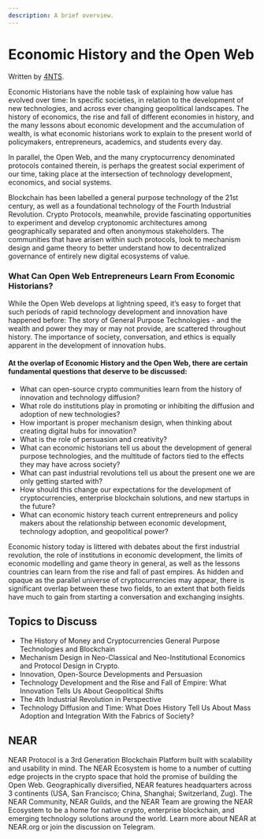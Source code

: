 ```yaml
---
description: A brief overview.
---
```


# Economic History and the Open Web

Written by [4NTS](https://nearguilds.com/documentation/).&#x20;

Economic Historians have the noble task of explaining how value has evolved over time: In specific societies, in relation to the development of new technologies, and across ever changing geopolitical landscapes. The history of economics, the rise and fall of different economies in history, and the many lessons about economic development and the accumulation of wealth, is what economic historians work to explain to the present world of policymakers, entrepreneurs, academics, and students every day.&#x20;

In parallel, the Open Web, and the many cryptocurrency denominated protocols contained therein, is perhaps the greatest social experiment of our time, taking place at the intersection of technology development, economics, and social systems.&#x20;

Blockchain has been labelled a general purpose technology of the 21st century, as well as a foundational technology of the Fourth Industrial Revolution. Crypto Protocols, meanwhile, provide fascinating opportunities to experiment and develop cryptonomic architectures among geographically separated and often anonymous stakeholders. The communities that have arisen within such protocols, look to mechanism design and game theory to better understand how to decentralized governance of entirely new digital ecosystems of value.

### What Can Open Web Entrepreneurs Learn From Economic Historians?

While the Open Web develops at lightning speed, it’s easy to forget that such periods of rapid technology development and innovation have happened before: The story of General Purpose Technologies - and the wealth and power they may or may not provide, are scattered throughout history. The importance of society, conversation, and ethics is equally apparent in the development of innovation hubs.

#### At the overlap of Economic History and the Open Web, there are certain fundamental questions that deserve to be discussed:

* What can open-source crypto communities learn from the history of innovation and technology diffusion?&#x20;
* What role do institutions play in promoting or inhibiting the diffusion and adoption of new technologies?
* How important is proper mechanism design, when thinking about creating digital hubs for innovation?&#x20;
* What is the role of persuasion and creativity?&#x20;
* What can economic historians tell us about the development of general purpose technologies, and the multitude of factors tied to the effects they may have across society?&#x20;
* What can past industrial revolutions tell us about the present one we are only getting started with?&#x20;
* How should this change our expectations for the development of cryptocurrencies, enterprise blockchain solutions, and new startups in the future?&#x20;
* What can economic history teach current entrepreneurs and policy makers about the relationship between economic development, technology adoption, and geopolitical power?

Economic history today is littered with debates about the first industrial revolution, the role of institutions in economic development, the limits of economic modelling and game theory in general, as well as the lessons countries can learn from the rise and fall of past empires. As hidden and opaque as the parallel universe of cryptocurrencies may appear, there is significant overlap between these two fields, to an extent that both fields have much to gain from starting a conversation and exchanging insights.

## Topics to Discuss

* The History of Money and Cryptocurrencies General Purpose Technologies and Blockchain
* Mechanism Design in Neo-Classical and Neo-Institutional Economics and Protocol Design in Crypto.
* Innovation, Open-Source Developments and Persuasion
* Technology Development and the Rise and Fall of Empire: What Innovation Tells Us About Geopolitical Shifts
* The 4th Industrial Revolution in Perspective
* Technology Diffusion and Time: What Does History Tell Us About Mass Adoption and Integration With the Fabrics of Society?

## NEAR

NEAR Protocol is a 3rd Generation Blockchain Platform built with scalability and usability in mind. The NEAR Ecosystem is home to a number of cutting edge projects in the crypto space that hold the promise of building the Open Web. Geographically diversified, NEAR features headquarters across 3 continents (USA, San Francisco; China, Shanghai; Switzerland, Zug). The NEAR Community, NEAR Guilds, and the NEAR Team are growing the NEAR Ecosystem to be a home for native crypto, enterprise blockchain, and emerging technology solutions around the world. Learn more about NEAR at NEAR.org or join the discussion on Telegram.
